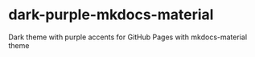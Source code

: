 # dark-purple-mkdocs-material
Dark theme with purple accents for GitHub Pages with mkdocs-material theme
